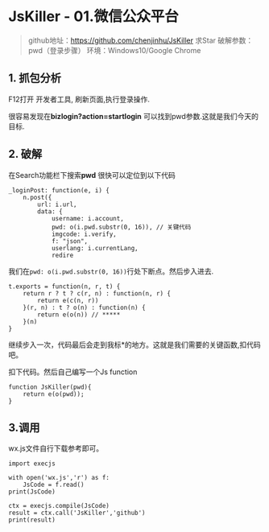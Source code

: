 # JsKiller - 01.微信公众平台

> github地址：https://github.com/chenjinhu/JsKiller 求Star
> 破解参数：pwd（登录步骤）
> 环境：Windows10/Google Chrome


## 1. 抓包分析

F12打开 开发者工具, 刷新页面,执行登录操作.

很容易发现在**bizlogin?action=startlogin** 可以找到pwd参数.这就是我们今天的目标.

## 2. 破解

在Search功能栏下搜索**pwd**
很快可以定位到以下代码

    _loginPost: function(e, i) {
        n.post({
            url: i.url,
            data: {
                username: i.account,
                pwd: o(i.pwd.substr(0, 16)), // 关键代码
                imgcode: i.verify,
                f: "json",
                userlang: i.currentLang,
                redire

我们在`pwd: o(i.pwd.substr(0, 16))`行处下断点。然后步入进去.

    t.exports = function(n, r, t) {
        return r ? t ? c(r, n) : function(n, r) {
            return e(c(n, r))
        }(r, n) : t ? o(n) : function(n) {
            return e(o(n)) // *****
        }(n)
    }

继续步入一次，代码最后会走到我标*的地方。这就是我们需要的关键函数,扣代码吧。

扣下代码。然后自己编写一个Js function

	function JsKiller(pwd){
		return e(o(pwd));
	}

## 3.调用
wx.js文件自行下载参考即可。

	import execjs
	
	with open('wx.js','r') as f:
	    JsCode = f.read()
	print(JsCode)
	
	ctx = execjs.compile(JsCode)
	result = ctx.call('JsKiller','github')
	print(result)
	

